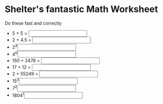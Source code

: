 <h1>Shelter's fantastic Math Worksheet</h1>
<p>Do these fast and correctly</p>
<ul>
  <li>5 + 5 = <input data-correct="10"/></li>
  <li>2 + 4.5 = <input data-correct="6.5"/></li>
  <li>2<sup>3</sup><input data-correct="8"/></li>
  <li>4<sup>0</sup><input data-correct="1"/></li> 
  <li>150 + 2478 = <input data-correct="2628"/></li>
  <li>17 + 12 = <input data-correct="29"/></li>
  <li>2 + 55249 = <input data-correct="55251"/></li>
  <li>15<sup>3</sup><input data-correct="3375"/></li>
  <li>7<sup>2</sup><input data-correct="49"/></li>
  <li>1804<sup>1</sup><input data-correct="1804"/></li> 

